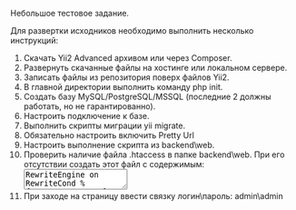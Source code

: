 <p>Небольшое тестовое задание.</p>

<p>Для развертки исходников необходимо выполнить несколько инструкций:</p>
<ol>
    <li>Скачать Yii2 Advanced архивом или через Composer.</li>
    <li>Развернуть скачанные файлы на хостинге или локальном сервере.</li>
    <li>Записать файлы из репозитория поверх файлов Yii2.</li>
    <li>В главной директории выполнить команду php init.</li>
    <li>Создать базу MySQL/PostgreSQL/MSSQL (последние 2 должны работать, но не гарантированно).</li>
    <li>Настроить подключение к базе.</li>
    <li>Выполнить скрипты миграции yii migrate.</li>
    <li>Обязательно настроить включить Pretty Url</li>
    <li>Настроить выполнение скрипта из backend\web.</li>
    <li>
        Проверить наличие файла .htaccess в папке backend\web. При его отсутствии создать этот файл с содержимым:
        <textarea>
RewriteEngine on
RewriteCond %{REQUEST_FILENAME} !-d
RewriteCond %{REQUEST_FILENAME} !-f
RewriteRule . index.php [L]
        </textarea>
    </li>
    <li>При заходе на страницу ввести связку логин\пароль: admin\admin</li>
</ol>
